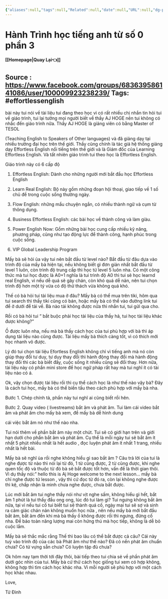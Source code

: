 ```yaml
---
{"aliases":null,"tags":null,"Related":null,"date":null,"URL":null,"dg-publish":true,"image":null,"permalink":"/People/Học tiếng anh/Hành Trình học tiếng anh từ số 0 phần 3/","dgPassFrontmatter":true,"noteIcon":"2","created":"2024-01-31T09:56:06.283+07:00","updated":"2024-01-31T09:56:23.217+07:00"}
---
```


# Hành Trình học tiếng anh từ số 0 phần 3
**[[Homepage\|Quay Lại👈]]**

Source : https://www.facebook.com/groups/683639586141086/user/100009923238239/
Tags: #effortlessenglish 
---
bài này tui nói về tài liệu tui đang theo học vì có rất nhiều chị nhắn tin hỏi tui về giáo trình, tui lại tưởng mọi người biết về thầy AJ HOGE nên tui không có nhắc đến giáo trình nữa. Thầy AJ HOGE là giảng viên có bằng Master of TESOL

(Teaching English to Speakers of Other languages) và đã giảng dạy tại nhiều trường đại học trên thế giới. Thầy cũng chính là tác giả hệ thống giảng dạy Effortless English nổi tiếng trên thế giới và là Giám đốc của Learning Effortless English. Và tất nhiên giáo trình tui theo học là Effortless English.

Giáo trình này có 6 cấp độ

1. Effortless English: Dành cho những người mới bắt đầu học Effortless English

2. Learn Real English: Bộ này gồm những đoạn hội thoại, giao tiếp về 1 số chủ đề trong cuộc sống thường ngày.

3. Flow English: những mẩu chuyện ngắn, có nhiều thành ngữ và cụm từ thông dụng.

4. Business Effortless English: các bài học về thành công và làm giàu.

5. Power English Now: Gồm những bài học cung cấp nhiều kỹ năng, phương pháp, cũng như tạo động lực để thành công, hạnh phúc trong cuộc sống.

6. VIP Global Leadership Program

Mấy bà sẽ hỏi ủa vậy tui nên bắt đầu từ level nào? Bắt đầu từ đâu dựa vào trình độ của mấy bà hiện tại, nếu không biết gì đơn giản nhất bắt đầu từ level 1 luôn, còn trình độ trung cấp thì học từ level 5 luôn nha. Có một công thức mà tui học được là A0+1 nghĩa là tui trình độ A0 thì tui sẽ học learnd real English, vì nếu dễ quá sẽ gây chán, còn khó quá dễ nản, nên tui chọn trình độ hơn một tý vừa có độ thử thách vừa không quá khó.

Thế có bà hỏi tui tài liệu mua ở đâu? Mấy bà có thể mua trên tiki, hôm qua tui search thì thấy tiki cũng có bán, hoặc mấy bà có thể vào đường link tui để ở dưới để tải về. Bà nào tải không được nữa thì nhắn tui, tui gửi qua cho.

Rồi có bà hỏi tui “ bắt buộc phải học tài liệu của thầy hả, tui học tài liệu khác được không?”

Ồ được luôn nha, nếu mà bà thấy cách học của tui phù hợp với bà thì áp dụng tài liệu nào cũng được. Tài liệu mấy bà thích càng tốt, vì có thích mới học nhanh vô được.

Lý đó tui chọn tài liệu Efortless English không chỉ vì tiếng anh mà nó còn giúp thay đổi tư duy, tư duy thay đổi thì hành động thay đổi mà hành động thay đổi thì các bà biết đấy, cuộc sống ít nhiều cũng sẽ đổi thay. Hơn nữa, tài liệu này có phần mini store để học ngữ pháp rất hay mà tui nghĩ ít có tài liệu nào có á.

Ok, vậy chọn được tài liệu rồi thì cụ thể cách học là như thế nào vậy bà? Đây là cách tui học, mấy bà có thể biến tấu theo cách phù hợp với mấy bà nha.

Bước 1. Chép chính tả, phần này tui nghĩ ai cũng biết rồi hên.

Bước 2. Quay video ( livestreams) bắt âm và phát âm. Tui làm cái video bắt âm và phát âm cho mấy bà xem, để mấy bà dễ hình dung

cái việc bắt âm nó như thế nào nha.

Tui nói thêm về phần bắt âm này một chút. Tui sẽ có giới hạn trên và giới hạn dưới cho phần bắt âm và phát âm. Cụ thể là mỗi ngày tui sẽ bắt âm ít nhất 5 phút nhiều nhất là hết audio , đọc luyện phát âm ít nhất 1 trang, nhiều nhất là hết bài.

Mấy bà sẽ nghĩ ủa rồi nghe không hiểu gì sao bắt âm ? Câu trả lời của tui là nghe được từ nào thì nói lại từ đó, 1 từ cũng được, 2 từ cũng được, khi nghe quen tốc độ và thuộc từ đó bà sẽ bắt được tốt hơn, vấn đề là thời gian thôi. Vì dụ thầy nói:” hello this is Aj Hoge welcome to the next lesson… mấy bà chỉ nghe được từ lesson , vậy thì cứ đọc từ đó ra, còn lại không nghe được thì kệ, chấp nhận là mình chưa nghe được, chưa bắt được.

Lúc mới bắt âm tui nghe thầy nói như vịt nghe sấm, không hiểu gì hết, bắt âm 1 phút là tui thấy đầu ong ong, lúc đó tui làm gì? Tui ngưng không bắt âm nữa, tại vì nếu tui cố tui biết tui sẽ thành quá cố, ngày mai tui sẽ sợ và sinh ra cảm giác chán nản không muốn học nữa , nên nếu mấy bà mới bắt đầu bắt âm, bắt âm đến khi mà bà thấy ồ không được rồi thì ngưng, đừng cố nha. Để bảo toàn năng lượng mai còn hứng thú mà học tiếp, không là dễ bỏ cuộc lắm.

Mấy bà sẽ thắc mắc rằng Thế thì bao lâu có thể bắt được cả câu? Cái này tuỳ vào trình độ của các bà Phát âm như thế nào? Đã có nền phát âm chuẩn chưa? Có từ vựng sẵn chưa? Có luyện tập đủ chưa?

Ok hôm nay tạm thời tới đây thôi, bài tiếp theo tui chia sẻ về phần phát âm dưới góc nhìn của tui. Mấy bà cứ thử cách học giống tui xem có hợp không, không hợp thì tìm cách học khác nha. Vì mỗi người sẽ phù hợp với một cách học khác nhau.

Love,

Tử Đình
